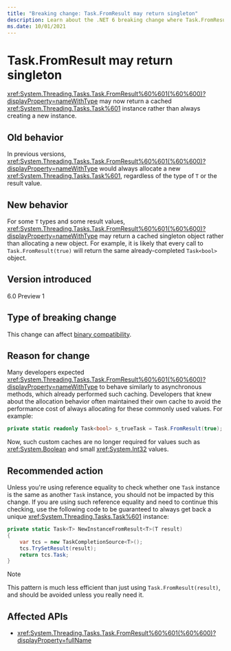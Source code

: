 ```yaml
---
title: "Breaking change: Task.FromResult may return singleton"
description: Learn about the .NET 6 breaking change where Task.FromResult may return a singleton.
ms.date: 10/01/2021
---
```

# Task.FromResult may return singleton

<xref:System.Threading.Tasks.Task.FromResult%60%601(%60%600)?displayProperty=nameWithType> may now return a cached <xref:System.Threading.Tasks.Task%601> instance rather than always creating a new instance.

## Old behavior

In previous versions, <xref:System.Threading.Tasks.Task.FromResult%60%601(%60%600)?displayProperty=nameWithType> would always allocate a new <xref:System.Threading.Tasks.Task%601>, regardless of the type of `T` or the result value.

## New behavior

For some `T` types and some result values, <xref:System.Threading.Tasks.Task.FromResult%60%601(%60%600)?displayProperty=nameWithType> may return a cached singleton object rather than allocating a new object. For example, it is likely that every call to `Task.FromResult(true)` will return the same already-completed `Task<bool>` object.

## Version introduced

6.0 Preview 1

## Type of breaking change

This change can affect [binary compatibility](../../categories.md#binary-compatibility).

## Reason for change

Many developers expected <xref:System.Threading.Tasks.Task.FromResult%60%601(%60%600)?displayProperty=nameWithType> to behave similarly to asynchronous methods, which already performed such caching. Developers that knew about the allocation behavior often maintained their own cache to avoid the performance cost of always allocating for these commonly used values. For example:

```csharp
private static readonly Task<bool> s_trueTask = Task.FromResult(true);
```

Now, such custom caches are no longer required for values such as <xref:System.Boolean> and small <xref:System.Int32> values.

## Recommended action

Unless you're using reference equality to check whether one `Task` instance is the same as another `Task` instance, you should not be impacted by this change. If you are using such reference equality and need to continue this checking, use the following code to be guaranteed to always get back a unique <xref:System.Threading.Tasks.Task%601> instance:

```csharp
private static Task<T> NewInstanceFromResult<T>(T result)
{
    var tcs = new TaskCompletionSource<T>();
    tcs.TrySetResult(result);
    return tcs.Task;
}
```

> [!NOTE]
> This pattern is much less efficient than just using `Task.FromResult(result)`, and should be avoided unless you really need it.

## Affected APIs

- <xref:System.Threading.Tasks.Task.FromResult%60%601(%60%600)?displayProperty=fullName>
